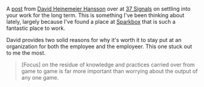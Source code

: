 A [post](http://37signals.com/svn/posts/3389-your-lifes-work) from [David Heinemeier Hansson](http://david.heinemeierhansson.com/) over at [37 Signals](http://37signals.com/svn/posts/3389-your-lifes-work) on settling into your work for the long term. This is something I've been thinking about lately, largely because I've found a place at [Sparkbox](http://seesparkbox.com/) that is such a fantastic place to work.

David provides two solid reasons for why it's worth it to stay put at an organization for both the employee and the employeer. This one stuck out to me the most.

> \[Focus\] on the residue of knowledge and practices carried over from game to game is far more important than worrying about the output of any one game.

